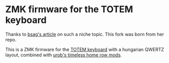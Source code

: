 # ZMK firmware for the TOTEM keyboard

Thanks to [bsag's article](https://www.rousette.org.uk/archives/totem-keyboard/) on such a niche topic. This fork was born from her repo.

This is a ZMK firmware for the [TOTEM keyboard](https://github.com/GEIGEIGEIST/TOTEM) with a hungarian QWERTZ layout, combined with [urob's timeless home row mods](https://github.com/urob/zmk-config).
